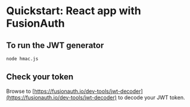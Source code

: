 # Quickstart: React app with FusionAuth

## To run the JWT generator

`node hmac.js`

## Check your token

Browse to [https://fusionauth.io/dev-tools/jwt-decoder](https://fusionauth.io/dev-tools/jwt-decoder) to decode your JWT token.
